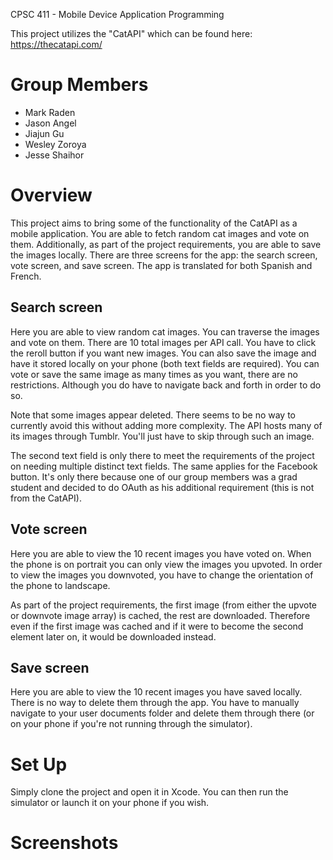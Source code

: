 CPSC 411 - Mobile Device Application Programming

This project utilizes the "CatAPI" which can be found here: https://thecatapi.com/

# Group Members

* Mark Raden 
* Jason Angel 
* Jiajun Gu 
* Wesley Zoroya 
* Jesse Shaihor 

# Overview
This project aims to bring some of the functionality of the CatAPI as a mobile application. You are able to fetch random cat images and vote on them. Additionally, as part of the project requirements, you are able to save the images locally. There are three screens for the app: the search screen, vote screen, and save screen. The app is translated for both Spanish and French.

## Search screen
Here you are able to view random cat images. You can traverse the images and vote on them. There are 10 total images per API call. You have to click the reroll button if you want new images. You can also save the image and have it stored locally on your phone (both text fields are required). You can vote or save the same image as many times as you want, there are no restrictions. Although you do have to navigate back and forth in order to do so.

Note that some images appear deleted. There seems to be no way to currently avoid this without adding more complexity. The API hosts many of its images through Tumblr. You'll just have to skip through such an image.

The second text field is only there to meet the requirements of the project on needing multiple distinct text fields. The same applies for the Facebook button. It's only there because one of our group members was a grad student and decided to do OAuth as his additional requirement (this is not from the CatAPI).

## Vote screen
Here you are able to view the 10 recent images you have voted on. When the phone is on portrait you can only view the images you upvoted. In order to view the images you downvoted, you have to change the orientation of the phone to landscape.

As part of the project requirements, the first image (from either the upvote or downvote image array) is cached, the rest are downloaded. Therefore even if the first image was cached and if it were to become the second element later on, it would be downloaded instead.

## Save screen
Here you are able to view the 10 recent images you have saved locally. There is no way to delete them through the app. You have to manually navigate to your user documents folder and delete them through there (or on your phone if you're not running through the simulator).

# Set Up
Simply clone the project and open it in Xcode. You can then run the simulator or launch it on your phone if you wish.

# Screenshots

